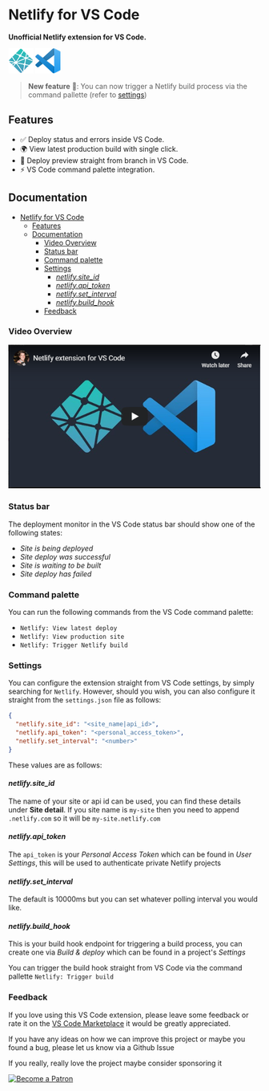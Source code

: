 # Netlify for VS Code

**Unofficial Netlify extension for VS Code.**

![](docs/assets/logo-netlify.png) ![](docs/assets/logo-vs-code.png)

> **New feature** 🎉:  You can now trigger a Netlify build process via the command pallette (refer to [settings](#settings))

## Features

* ✅ Deploy status and errors inside VS Code.
* 🌍 View latest production build with single click.
* 👀 Deploy preview straight from branch in VS Code.
* ⚡️ VS Code command palette integration.

## Documentation

- [Netlify for VS Code](#netlify-for-vs-code)
  - [Features](#features)
  - [Documentation](#documentation)
    - [Video Overview](#video-overview)
    - [Status bar](#status-bar)
    - [Command palette](#command-palette)
    - [Settings](#settings)
      - [*netlify.site_id*](#netlifysiteid)
      - [*netlify.api_token*](#netlifyapitoken)
      - [*netlify.set_interval*](#netlifysetinterval)
      - [*netlify.build_hook*](#netlifybuildhook)
    - [Feedback](#feedback)

### Video Overview

[![](docs/assets/video-preview.png)](https://www.youtube.com/watch?v=N91S5UsT0Ng)


### Status bar

The deployment monitor in the VS Code status bar should show one of the following states:

* *Site is being deployed*
* *Site deploy was successful*
* *Site is waiting to be built*
* *Site deploy has failed*

### Command palette

You can run the following commands from the VS Code command palette:

* `Netlify: View latest deploy`
* `Netlify: View production site`
* `Netlify: Trigger Netlify build`

### Settings

You can configure the extension straight from VS Code settings, by simply searching for `Netlify`. However, should you wish, you can also configure it straight from the `settings.json` file as follows:


```json
{
  "netlify.site_id": "<site_name|api_id>",
  "netlify.api_token": "<personal_access_token>",
  "netlify.set_interval": "<number>"
}
```

These values are as follows:

#### *netlify.site_id*

The name of your site or api id can be used, you can find these details under **Site detail**. If you site name is `my-site` then you need to append `.netlify.com` so it will be `my-site.netlify.com`

#### *netlify.api_token*

The `api_token` is your *Personal Access Token* which can be found in *User Settings*, this will be used to authenticate private Netlify projects

#### *netlify.set_interval*

The default is 10000ms but you can set whatever polling interval you would like.

#### *netlify.build_hook*

This is your build hook endpoint for triggering a build process, you can create one via *Build & deploy* which can be found in a project's *Settings*

You can trigger the build hook straight from VS Code via the command pallette `Netlify: Trigger build`

### Feedback

If you love using this VS Code extension, please leave some feedback or rate it on the [VS Code Marketplace](https://marketplace.visualstudio.com/items?itemName=shailen.netlify) it would be greatly appreciated. 

If you have any ideas on how we can improve this project or maybe you found a bug, please let us know via a Github Issue

If you really, really love the project maybe consider sponsoring it 

[![Become a Patron](https://c5.patreon.com/external/logo/become_a_patron_button.png)](https://www.patreon.com/shailennaidoo)